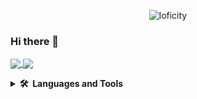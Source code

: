<p align="center">
  <img alt="loficity" width="600px" src="https://github.com/canoi12/canoi12/raw/main/photofunky.gif"/>
</p>

### Hi there 👋

<!--
**canoi12/canoi12** is a ✨ _special_ ✨ repository because its `README.md` (this file) appears on your GitHub profile.

Here are some ideas to get you started:

- 🔭 I’m currently working on ...
- 🌱 I’m currently learning ...
- 👯 I’m looking to collaborate on ...
- 🤔 I’m looking for help with ...
- 💬 Ask me about ...
- 📫 How to reach me: ...
- 😄 Pronouns: ...
- ⚡ Fun fact: ...
-->

<a href="https://github.com/canoi12">
  <img align="center" src="https://github-readme-stats.vercel.app/api?username=canoi12&show_icons=true&theme=gruvbox" height="180"/>
</a>

<a href="https://github.com/canoi12">
  <img align="center" src="https://github-readme-stats.vercel.app/api/top-langs/?username=canoi12&theme=gruvbox&layout=compact"/>
</a>

<p></p>
<details>
  <summary><b>🛠️&nbsp;&nbsp;Languages&nbsp;and&nbsp;Tools</b></summary>
  <br/>
  <p align="left">
    <a href="https://www.gnu.org/software/bash/" target="_blank">
      <code><img src="https://www.vectorlogo.zone/logos/gnu_bash/gnu_bash-icon.svg" alt="bash" width="30" height="30"/></code>
    </a>
    <a href="https://www.cprogramming.com/" target="_blank">
      <code><img src="https://raw.githubusercontent.com/devicons/devicon/master/icons/c/c-original.svg" alt="c" width="30" height="30"/></code>
    </a>
    <a href="https://lua.org/" target="_blank">
      <code><img src="https://raw.githubusercontent.com/devicons/devicon/master/icons/lua/lua-original.svg" alt="react" width="30" height="30"/></code>
    </a>
    <a href="https://www.w3schools.com/cpp/" target="_blank">
      <code><img src="https://raw.githubusercontent.com/devicons/devicon/master/icons/cplusplus/cplusplus-original.svg" alt="cplusplus" width="30" height="30"/></code>
    </a>
    <a href="https://www.w3schools.com/css/" target="_blank">
      <code><img src="https://raw.githubusercontent.com/devicons/devicon/master/icons/css3/css3-original-wordmark.svg" alt="css3" width="40" height="40"/></code>
    </a>
    <a href="https://getbootstrap.com" target="_blank">
      <code><img src="https://raw.githubusercontent.com/devicons/devicon/master/icons/bootstrap/bootstrap-plain-wordmark.svg" alt="bootstrap" width="40" height="40"/></code>
    </a>
    <a href="https://www.docker.com/" target="_blank">
      <code><img src="https://raw.githubusercontent.com/devicons/devicon/master/icons/docker/docker-original-wordmark.svg" alt="docker" width="40" height="40"/></code>
    </a>
    <a href="https://git-scm.com/" target="_blank">
      <code><img src="https://www.vectorlogo.zone/logos/git-scm/git-scm-icon.svg" alt="git" width="40" height="40"/></code>
    </a>
    <a href="https://developer.mozilla.org/en-US/docs/Web/JavaScript" target="_blank">
      <code><img src="https://raw.githubusercontent.com/devicons/devicon/master/icons/javascript/javascript-original.svg" alt="javascript" width="40" height="40"/></code>
    </a>
    <a href="https://www.linux.org/" target="_blank">
      <code><img src="https://raw.githubusercontent.com/devicons/devicon/master/icons/linux/linux-original.svg" alt="linux" width="40" height="40"/></code>
    </a>
    <a href="https://www.mongodb.com/" target="_blank">
      <code><img src="https://raw.githubusercontent.com/devicons/devicon/master/icons/mongodb/mongodb-original-wordmark.svg" alt="mongodb" width="40" height="40"/></code>
    </a>
    <a href="https://www.mysql.com/" target="_blank">
      <code><img src="https://raw.githubusercontent.com/devicons/devicon/master/icons/mysql/mysql-original-wordmark.svg" alt="mysql" width="40" height="40"/></code>
    </a>
    <a href="https://nodejs.org" target="_blank">
      <code><img src="https://raw.githubusercontent.com/devicons/devicon/master/icons/nodejs/nodejs-original-wordmark.svg" alt="nodejs" width="40" height="40"/></code>
    </a>
    <a href="https://www.php.net" target="_blank">
      <code><img src="https://raw.githubusercontent.com/devicons/devicon/master/icons/php/php-original.svg" alt="php" width="40" height="40"/></code>
    </a>
    <a href="https://www.python.org" target="_blank">
      <code><img src="https://raw.githubusercontent.com/devicons/devicon/master/icons/python/python-original.svg" alt="python" width="40" height="40"/></code>
    </a>
    <a href="https://reactjs.org/" target="_blank">
      <code><img src="https://raw.githubusercontent.com/devicons/devicon/master/icons/react/react-original-wordmark.svg" alt="react" width="40" height="40"/></code>
    </a>
    <a href="https://vuejs.org/" target="_blank">
      <code><img src="https://raw.githubusercontent.com/devicons/devicon/master/icons/vuejs/vuejs-original-wordmark.svg" alt="vuejs" width="40" height="40"/></code>
    </a>
  </p>

</details>
